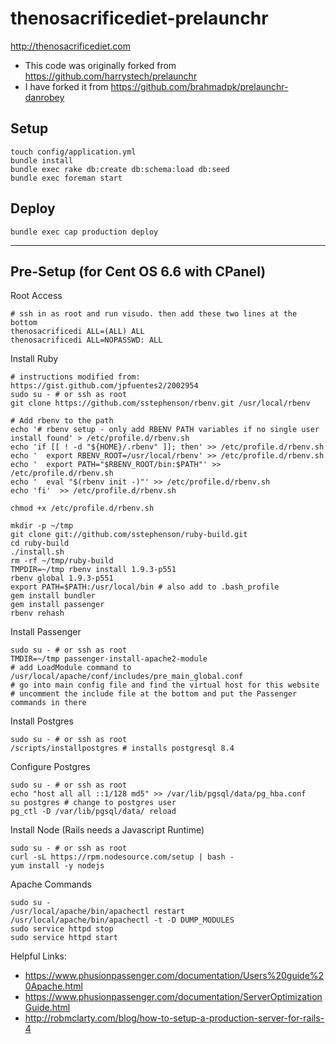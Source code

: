 thenosacrificediet-prelaunchr
=============================

http://thenosacrificediet.com

- This code was originally forked from https://github.com/harrystech/prelaunchr
- I have forked it from https://github.com/brahmadpk/prelaunchr-danrobey

## Setup
```
touch config/application.yml
bundle install
bundle exec rake db:create db:schema:load db:seed
bundle exec foreman start
```

## Deploy
```
bundle exec cap production deploy
```

----------------------------------------------------------------

## Pre-Setup (for Cent OS 6.6 with CPanel)
Root Access
```
# ssh in as root and run visudo. then add these two lines at the bottom
thenosacrificedi ALL=(ALL) ALL
thenosacrificedi ALL=NOPASSWD: ALL
```

Install Ruby
```
# instructions modified from: https://gist.github.com/jpfuentes2/2002954
sudo su - # or ssh as root
git clone https://github.com/sstephenson/rbenv.git /usr/local/rbenv

# Add rbenv to the path
echo '# rbenv setup - only add RBENV PATH variables if no single user install found' > /etc/profile.d/rbenv.sh
echo 'if [[ ! -d "${HOME}/.rbenv" ]]; then' >> /etc/profile.d/rbenv.sh
echo '  export RBENV_ROOT=/usr/local/rbenv' >> /etc/profile.d/rbenv.sh
echo '  export PATH="$RBENV_ROOT/bin:$PATH"' >> /etc/profile.d/rbenv.sh
echo '  eval "$(rbenv init -)"' >> /etc/profile.d/rbenv.sh
echo 'fi'  >> /etc/profile.d/rbenv.sh

chmod +x /etc/profile.d/rbenv.sh

mkdir -p ~/tmp
git clone git://github.com/sstephenson/ruby-build.git
cd ruby-build
./install.sh
rm -rf ~/tmp/ruby-build
TMPDIR=~/tmp rbenv install 1.9.3-p551
rbenv global 1.9.3-p551
export PATH=$PATH:/usr/local/bin # also add to .bash_profile
gem install bundler
gem install passenger
rbenv rehash
```

Install Passenger
```
sudo su - # or ssh as root
TMDIR=~/tmp passenger-install-apache2-module
# add LoadModule command to /usr/local/apache/conf/includes/pre_main_global.conf
# go into main config file and find the virtual host for this website
# uncomment the include file at the bottom and put the Passenger commands in there
```

Install Postgres
```
sudo su - # or ssh as root
/scripts/installpostgres # installs postgresql 8.4
```

Configure Postgres
```
sudo su - # or ssh as root
echo "host all all ::1/128 md5" >> /var/lib/pgsql/data/pg_hba.conf
su postgres # change to postgres user
pg_ctl -D /var/lib/pgsql/data/ reload
```

Install Node (Rails needs a Javascript Runtime)
```
sudo su - # or ssh as root
curl -sL https://rpm.nodesource.com/setup | bash -
yum install -y nodejs
```

Apache Commands
```
sudo su -
/usr/local/apache/bin/apachectl restart
/usr/local/apache/bin/apachectl -t -D DUMP_MODULES
sudo service httpd stop
sudo service httpd start
```

Helpful Links:
- https://www.phusionpassenger.com/documentation/Users%20guide%20Apache.html
- https://www.phusionpassenger.com/documentation/ServerOptimizationGuide.html
- http://robmclarty.com/blog/how-to-setup-a-production-server-for-rails-4
